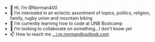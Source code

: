 - 👋 Hi, I’m @Norman400
- 👀 I’m interested in an eclectic assortment of topics, politics, religion, family, rugby union and mountain biking
- 🌱 I’m currently learning how to code at UNB Bootcamp
- 💞️ I’m looking to collaborate on something...I don't know yet
- 📫 How to reach me ...j.m.norman@outlook.com

<!---
Norman400/Norman400 is a ✨ special ✨ repository because its `README.md` (this file) appears on your GitHub profile.
You can click the Preview link to take a look at your changes.
--->

